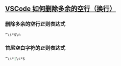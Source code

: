 ## [VSCode 如何删除多余的空行（换行）](https://blog.csdn.net/panda1234lee/article/details/105834286)

### 删除多余的空行正则表达式

```bash
^\s*$\n
```

### 首尾空白字符的正则表达式

```bash
^\s*|\s*$
```

